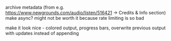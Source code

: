 archive metadata (from e.g. https://www.newgrounds.com/audio/listen/516421 -> Credits & Info section)
make async? might not be worth it because rate limiting is so bad

make it look nice - colored output, progress bars, overwrite previous output with updates instead of appending